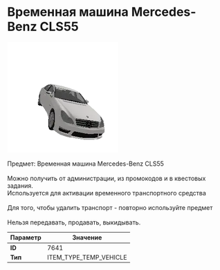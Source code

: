 # Временная машина Mercedes-Benz CLS55

![Item Image](../img/7641.webp?raw=true)

Предмет: Временная машина Mercedes-Benz CLS55<br><br>Можно получить от администрации, из промокодов и в квестовых задания.<br>Используется для активации временного транспортного средства<br><br>Для того, чтобы удалить транспорт - повторно используйте предмет<br><br>Нельзя передавать, продавать, выкидывать.


| Параметр | Значение |
|----------|----------|
| **ID** | 7641 |
| **Тип** | ITEM_TYPE_TEMP_VEHICLE |

